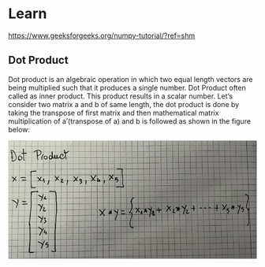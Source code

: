 # Learn
https://www.geeksforgeeks.org/numpy-tutorial/?ref=shm


## Dot Product
Dot product is an algebraic operation in which two equal length vectors are being multiplied such that it produces a single number. Dot Product often called as inner product. This product results in a scalar number. Let’s consider two matrix a and b of same length, the dot product is done by taking the transpose of first matrix and then mathematical matrix multiplication of a’(transpose of a) and b is followed as shown in the figure below:

![Linear Algebra is fun!](/Assets/Images/DotProduct.png "Dot Product")